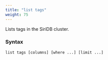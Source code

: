 ```yaml
---
title: "list tags"
weight: 75
---
```


Lists tags in the SiriDB cluster.

### Syntax

	list tags [columns] [where ...] [limit ...]
